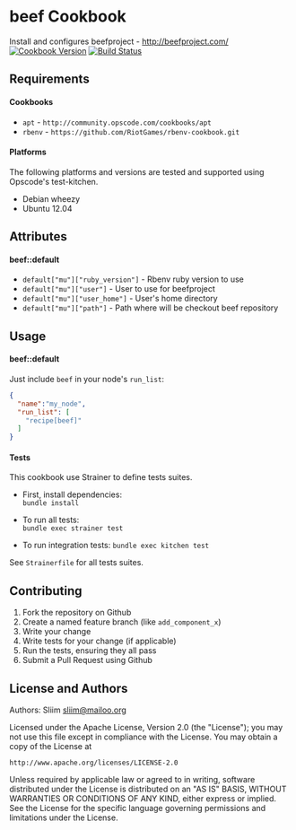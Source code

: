 beef Cookbook
=============
Install and configures beefproject - http://beefproject.com/
[![Cookbook Version](https://img.shields.io/cookbook/v/beef.svg)](https://community.opscode.com/cookbooks/beef) [![Build Status](https://secure.travis-ci.org/wargames-cookbooks/beef.png)](http://travis-ci.org/wargames-cookbooks/beef)

Requirements
------------
#### Cookbooks
- `apt` - `http://community.opscode.com/cookbooks/apt`
- `rbenv` - `https://github.com/RiotGames/rbenv-cookbook.git`

#### Platforms
The following platforms and versions are tested and supported using Opscode's test-kitchen.
- Debian wheezy
- Ubuntu 12.04

Attributes
----------
#### beef::default
* `default["mu"]["ruby_version"]` - Rbenv ruby version to use
* `default["mu"]["user"]` - User to use for beefproject
* `default["mu"]["user_home"]` - User's home directory
* `default["mu"]["path"]` - Path where will be checkout beef repository

Usage
-----
#### beef::default
Just include `beef` in your node's `run_list`:

```json
{
  "name":"my_node",
  "run_list": [
    "recipe[beef]"
  ]
}
```

#### Tests
This cookbook use Strainer to define tests suites.

- First, install dependencies:  
`bundle install`  

- To run all tests:  
`bundle exec strainer test`

- To run integration tests:
`bundle exec kitchen test`

See `Strainerfile` for all tests suites.

Contributing
------------

1. Fork the repository on Github
2. Create a named feature branch (like `add_component_x`)
3. Write your change
4. Write tests for your change (if applicable)
5. Run the tests, ensuring they all pass
6. Submit a Pull Request using Github

License and Authors
-------------------
Authors: Sliim <sliim@mailoo.org> 

Licensed under the Apache License, Version 2.0 (the "License"); you may not use this file except in compliance with the License. You may obtain a copy of the License at

    http://www.apache.org/licenses/LICENSE-2.0

Unless required by applicable law or agreed to in writing, software distributed under the License is distributed on an "AS IS" BASIS, WITHOUT WARRANTIES OR CONDITIONS OF ANY KIND, either express or implied. See the License for the specific language governing permissions and limitations under the License.

